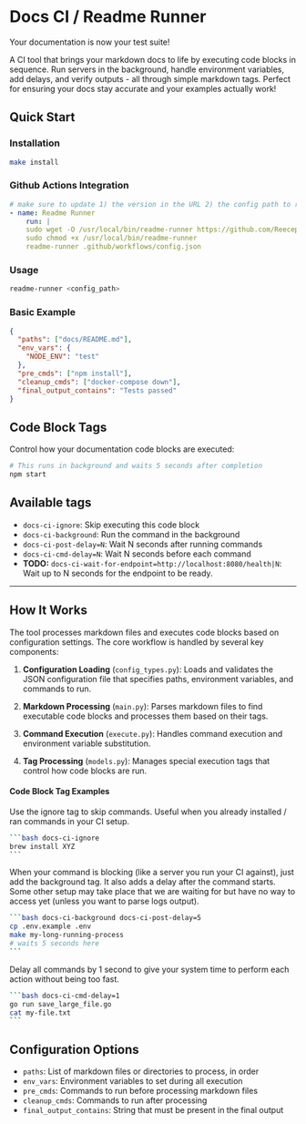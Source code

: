 # Docs CI / Readme Runner

Your documentation is now your test suite!

A CI tool that brings your markdown docs to life by executing code blocks in sequence. Run servers in the background, handle environment variables, add delays, and verify outputs - all through simple markdown tags. Perfect for ensuring your docs stay accurate and your examples actually work!

## Quick Start

### Installation

````bash
make install
````

### Github Actions Integration
````yaml
# make sure to update 1) the version in the URL 2) the config path to run against
- name: Readme Runner
    run: |
    sudo wget -O /usr/local/bin/readme-runner https://github.com/Reecepbcups/docs-ci/releases/download/v0.0.2/readme-runner
    sudo chmod +x /usr/local/bin/readme-runner
    readme-runner .github/workflows/config.json
````

### Usage

````bash
readme-runner <config_path>
````

### Basic Example

````json
{
  "paths": ["docs/README.md"],
  "env_vars": {
    "NODE_ENV": "test"
  },
  "pre_cmds": ["npm install"],
  "cleanup_cmds": ["docker-compose down"],
  "final_output_contains": "Tests passed"
}
````

## Code Block Tags

Control how your documentation code blocks are executed:

````bash docs-ci-background docs-ci-post-delay=5
# This runs in background and waits 5 seconds after completion
npm start
````

## Available tags
 * `docs-ci-ignore`: Skip executing this code block
 * `docs-ci-background`: Run the command in the background
 * `docs-ci-post-delay=N`: Wait N seconds after running commands
 * `docs-ci-cmd-delay=N`: Wait N seconds before each command
 * **TODO:** `docs-ci-wait-for-endpoint=http://localhost:8080/health|N`: Wait up to N seconds for the endpoint to be ready.


---

## How It Works

The tool processes markdown files and executes code blocks based on configuration settings. The core workflow is handled by several key components:

1. **Configuration Loading** (`config_types.py`): Loads and validates the JSON configuration file that specifies paths, environment variables, and commands to run.

2. **Markdown Processing** (`main.py`): Parses markdown files to find executable code blocks and processes them based on their tags.

3. **Command Execution** (`execute.py`): Handles command execution and environment variable substitution.

4. **Tag Processing** (`models.py`): Manages special execution tags that control how code blocks are run.


#### Code Block Tag Examples

Use the ignore tag to skip commands. Useful when you already installed / ran commands in your CI setup.


````bash
```bash docs-ci-ignore
brew install XYZ
```
````
When your command is blocking (like a server you run your CI against), just add the background tag. It also adds a delay after the command starts. Some other setup may take place that we are waiting for but have no way to access yet (unless you want to parse logs output).

````bash
```bash docs-ci-background docs-ci-post-delay=5
cp .env.example .env
make my-long-running-process
# waits 5 seconds here
```
````

Delay all commands by 1 second to give your system time to perform each action without being too fast.

````bash
```bash docs-ci-cmd-delay=1
go run save_large_file.go
cat my-file.txt
```
````


## Configuration Options

- `paths`: List of markdown files or directories to process, in order
- `env_vars`: Environment variables to set during all execution
- `pre_cmds`: Commands to run before processing markdown files
- `cleanup_cmds`: Commands to run after processing
- `final_output_contains`: String that must be present in the final output
